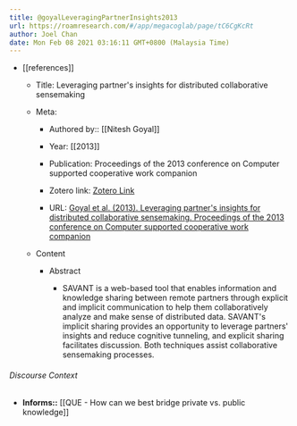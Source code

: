 ```yaml
---
title: @goyalLeveragingPartnerInsights2013
url: https://roamresearch.com/#/app/megacoglab/page/tC6CgKcRt
author: Joel Chan
date: Mon Feb 08 2021 03:16:11 GMT+0800 (Malaysia Time)
---
```


- [[references]]

    - Title: Leveraging partner's insights for distributed collaborative sensemaking

    - Meta:

        - Authored by:: [[Nitesh Goyal]]

        - Year: [[2013]]

        - Publication: Proceedings of the 2013 conference on Computer supported cooperative work companion

        - Zotero link: [Zotero Link](zotero://select/items/7_QYUPGBHH)

        - URL: [Goyal et al. (2013). Leveraging partner's insights for distributed collaborative sensemaking. Proceedings of the 2013 conference on Computer supported cooperative work companion](https://doi.org/10.1145/2441955.2441960)

    - Content

        - Abstract

            - SAVANT is a web-based tool that enables information and knowledge sharing between remote partners through explicit and implicit communication to help them collaboratively analyze and make sense of distributed data. SAVANT's implicit sharing provides an opportunity to leverage partners' insights and reduce cognitive tunneling, and explicit sharing facilitates discussion. Both techniques assist collaborative sensemaking processes.

###### Discourse Context

- **Informs::** [[QUE - How can we best bridge private vs. public knowledge]]
